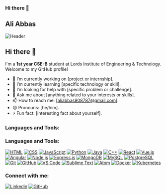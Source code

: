### Hi there 👋

<!--
**Ali-Abbas908/Ali-Abbas908** is a ✨ _special_ ✨ repository because its `README.md` (this file) appears on your GitHub profile.

Here are some ideas to get you started:

- 🔭 I’m currently working on ...
- 🌱 I’m currently learning ...
- 👯 I’m looking to collaborate on ...
- 🤔 I’m looking for help with ...
- 💬 Ask me about ...
- 📫 How to reach me: ...
- 😄 Pronouns: ...
- ⚡ Fun fact: ...
-->


## Ali Abbas
![Header](https://media.giphy.com/media/ZVik7pBtu9dNS/giphy.gif)

## Hi there 👋

I'm a <b>1st year CSE-B</b> student at Lords Institute of Engineering & Technology. Welcome to my GitHub profile!

- 🔭 I’m currently working on [project or internship].
- 🌱 I’m currently learning [specific technology or skill].
- 🤔 I’m looking for help with [specific problem or challenge].
- 💬 Ask me about [anything related to your interests or skills].
- 📫 How to reach me: [aliabbas908787@gmail.com].
- 😄 Pronouns: [he/him].
- ⚡ Fun fact: [interesting fact about yourself].

### Languages and Tools:

### Languages and Tools:

[![HTML](https://img.shields.io/badge/HTML-5E5E5E?style=flat&logo=html5&logoColor=white)](https://www.w3.org/html/)
[![CSS](https://img.shields.io/badge/CSS-0077B5?style=flat&logo=css3&logoColor=white)](https://www.w3.org/Style/CSS/Overview.en.html)
[![JavaScript](https://img.shields.io/badge/JavaScript-F7DF1E?style=flat&logo=javascript&logoColor=black)](https://developer.mozilla.org/en-US/docs/Web/JavaScript)
[![Python](https://img.shields.io/badge/Python-3776AB?style=flat&logo=python&logoColor=white)](https://www.python.org/)
[![Java](https://img.shields.io/badge/Java-007396?style=flat&logo=java&logoColor=white)](https://www.java.com/)
[![C++](https://img.shields.io/badge/C++-00599C?style=flat&logo=c%2B%2B&logoColor=white)](https://isocpp.org/)
[![React](https://img.shields.io/badge/React-61DAFB?style=flat&logo=react&logoColor=black)](https://reactjs.org/)
[![Vue.js](https://img.shields.io/badge/Vue.js-4FC08D?style=flat&logo=vue.js&logoColor=white)](https://vuejs.org/)
[![Angular](https://img.shields.io/badge/Angular-DD0031?style=flat&logo=angular&logoColor=white)](https://angular.io/)
[![Node.js](https://img.shields.io/badge/Node.js-339933?style=flat&logo=node.js&logoColor=white)](https://nodejs.org/)
[![Express.js](https://img.shields.io/badge/Express.js-000000?style=flat&logo=express&logoColor=white)](https://expressjs.com/)
[![MongoDB](https://img.shields.io/badge/MongoDB-47A248?style=flat&logo=mongodb&logoColor=white)](https://www.mongodb.com/)
[![MySQL](https://img.shields.io/badge/MySQL-4479A1?style=flat&logo=mysql&logoColor=white)](https://www.mysql.com/)
[![PostgreSQL](https://img.shields.io/badge/PostgreSQL-336791?style=flat&logo=postgresql&logoColor=white)](https://www.postgresql.org/)
[![Git](https://img.shields.io/badge/Git-F05032?style=flat&logo=git&logoColor=white)](https://git-scm.com/)
[![GitHub](https://img.shields.io/badge/GitHub-181717?style=flat&logo=github&logoColor=white)](https://github.com/)
[![VS Code](https://img.shields.io/badge/VS_Code-007ACC?style=flat&logo=visual-studio-code&logoColor=white)](https://code.visualstudio.com/)
[![Sublime Text](https://img.shields.io/badge/Sublime_Text-FF9800?style=flat&logo=sublime-text&logoColor=white)](https://www.sublimetext.com/)
[![Atom](https://img.shields.io/badge/Atom-66595C?style=flat&logo=atom&logoColor=white)](https://atom.io/)
[![Docker](https://img.shields.io/badge/Docker-2496ED?style=flat&logo=docker&logoColor=white)](https://www.docker.com/)
[![Kubernetes](https://img.shields.io/badge/Kubernetes-326CE5?style=flat&logo=kubernetes&logoColor=white)](https://kubernetes.io/)


### Connect with me:

[![Linkedin](https://img.shields.io/badge/-YourName-0077B5?style=flat&logo=Linkedin&logoColor=white&link=https://www.linkedin.com/in/yourname/)](https://www.linkedin.com/in/yourname/)
[![GitHub](https://img.shields.io/badge/-YourUsername-0000FF?style=flat&logo=GitHub&logoColor=white&link=https://github.com/yourusername)](https://github.com/yourusername)
